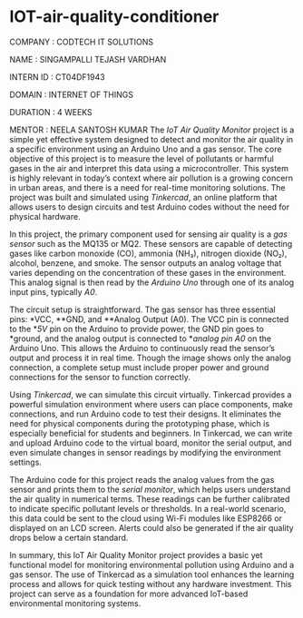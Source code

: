 # IOT-air-quality-conditioner
COMPANY : CODTECH IT SOLUTIONS

NAME : SINGAMPALLI TEJASH VARDHAN

INTERN ID : CT04DF1943

DOMAIN : INTERNET OF THINGS

DURATION : 4 WEEKS

MENTOR : NEELA SANTOSH KUMAR
The *IoT Air Quality Monitor* project is a simple yet effective system designed to detect and monitor the air quality in a specific environment using an Arduino Uno and a gas sensor. The core objective of this project is to measure the level of pollutants or harmful gases in the air and interpret this data using a microcontroller. This system is highly relevant in today’s context where air pollution is a growing concern in urban areas, and there is a need for real-time monitoring solutions. The project was built and simulated using *Tinkercad*, an online platform that allows users to design circuits and test Arduino codes without the need for physical hardware.

In this project, the primary component used for sensing air quality is a *gas sensor* such as the MQ135 or MQ2. These sensors are capable of detecting gases like carbon monoxide (CO), ammonia (NH₃), nitrogen dioxide (NO₂), alcohol, benzene, and smoke. The sensor outputs an analog voltage that varies depending on the concentration of these gases in the environment. This analog signal is then read by the *Arduino Uno* through one of its analog input pins, typically *A0*.

The circuit setup is straightforward. The gas sensor has three essential pins: *VCC, **GND, and **Analog Output (A0). The VCC pin is connected to the **5V* pin on the Arduino to provide power, the GND pin goes to *ground, and the analog output is connected to **analog pin A0* on the Arduino Uno. This allows the Arduino to continuously read the sensor’s output and process it in real time. Though the image shows only the analog connection, a complete setup must include proper power and ground connections for the sensor to function correctly.

Using *Tinkercad*, we can simulate this circuit virtually. Tinkercad provides a powerful simulation environment where users can place components, make connections, and run Arduino code to test their designs. It eliminates the need for physical components during the prototyping phase, which is especially beneficial for students and beginners. In Tinkercad, we can write and upload Arduino code to the virtual board, monitor the serial output, and even simulate changes in sensor readings by modifying the environment settings.

The Arduino code for this project reads the analog values from the gas sensor and prints them to the *serial monitor*, which helps users understand the air quality in numerical terms. These readings can be further calibrated to indicate specific pollutant levels or thresholds. In a real-world scenario, this data could be sent to the cloud using Wi-Fi modules like ESP8266 or displayed on an LCD screen. Alerts could also be generated if the air quality drops below a certain standard.

In summary, this IoT Air Quality Monitor project provides a basic yet functional model for monitoring environmental pollution using Arduino and a gas sensor. The use of Tinkercad as a simulation tool enhances the learning process and allows for quick testing without any hardware investment. This project can serve as a foundation for more advanced IoT-based environmental monitoring systems.
